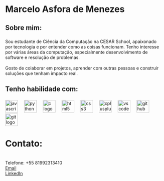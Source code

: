 <h1 align="left">Marcelo Asfora de Menezes</h1>

###

<p align="left"></p>

###

<h2 align="left">Sobre mim:</h2>

###

<p align="left">Sou estudante de Ciência da Computação na CESAR School, apaixonado por tecnologia e por entender como as coisas funcionam. Tenho interesse por várias áreas da computação, especialmente desenvolvimento de software e resolução de problemas. <br><br>Gosto de colaborar em projetos, aprender com outras pessoas e construir soluções que tenham impacto real.</p>

###

<h2 align="left">Tenho habilidade com:</h2>

###

<div align="left">
  <img src="https://cdn.jsdelivr.net/gh/devicons/devicon/icons/javascript/javascript-original.svg" height="40" alt="javascript logo"  />
  <img width="12" />
  <img src="https://cdn.jsdelivr.net/gh/devicons/devicon/icons/python/python-original.svg" height="40" alt="python logo"  />
  <img width="12" />
  <img src="https://cdn.jsdelivr.net/gh/devicons/devicon/icons/c/c-original.svg" height="40" alt="c logo"  />
  <img width="12" />
  <img src="https://cdn.jsdelivr.net/gh/devicons/devicon/icons/html5/html5-original.svg" height="40" alt="html5 logo"  />
  <img width="12" />
  <img src="https://cdn.jsdelivr.net/gh/devicons/devicon/icons/css3/css3-original.svg" height="40" alt="css3 logo"  />
  <img width="12" />
  <img src="https://cdn.jsdelivr.net/gh/devicons/devicon/icons/cplusplus/cplusplus-original.svg" height="40" alt="cplusplus logo"  />
  <img width="12" />
  <img src="https://cdn.jsdelivr.net/gh/devicons/devicon/icons/vscode/vscode-original.svg" height="40" alt="vscode logo"  />
  <img width="12" />
  <img src="https://cdn.jsdelivr.net/gh/devicons/devicon/icons/github/github-original.svg" height="40" alt="github logo"  />
  <img width="12" />
  <img src="https://cdn.jsdelivr.net/gh/devicons/devicon/icons/git/git-original.svg" height="40" alt="git logo"  />
</div>

###

<h1>Contato:</h1>
<br>
<a>Telefone: +55 81992313410</a>
<br>
<a href = "mailto:marceloamenezes07@gmail.com" target= "_blank">Email</a>
<br>
<a href="https://www.linkedin.com/in/marcelo-menezes-a83970357/" target="_blank">LinkedIn</a>


